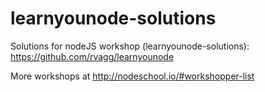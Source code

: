 learnyounode-solutions
======================

Solutions for nodeJS workshop (learnyounode-solutions): https://github.com/rvagg/learnyounode

More workshops at http://nodeschool.io/#workshopper-list
